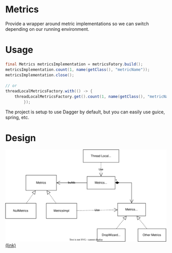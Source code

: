 # Metrics

Provide a wrapper around metric implementations so we can switch depending on our
running environment.

# Usage

```java
final Metrics metricsImplementation = metricsFatory.build();
metricsImplementation.count(1, name(getClass(), "metricName"));
metricsImplementation.close();

// or
threadLocalMetricsFactory.with(() -> {
    threadLocalMetricsFactory.get().count(1, name(getClass(), "metricName"));
        });

```

The project is setup to use Dagger by default, but you can easily use guice, spring, etc.

# Design

![design](docs/design.drawio.svg) [(link)](https://viewer.diagrams.net/?tags=%7B%7D&highlight=0000ff&edit=_blank&layers=1&nav=1&title=Untitled%20Diagram.drawio#R7VnbctsgEP0aP6YjdPHlMU7stNOmzYzbyTMWWGKChILxJfn6ogh0Q7blxI49Gb940LIscPaw7OKOcxOt7zhMwnuGMO3YFlp3nNuObfeBJ39TwUsmAH13kEkCTpCSFYIJecVKaCnpgiA8rygKxqggSVXoszjGvqjIIOdsVVWbMVqdNYEBNgQTH1JT%2BkiQCNW%2BPKuQf8ckCPXMwFI9EdTKSjAPIWKrksgZdZwbzpjIWtH6BtMUPI1LNm68oTdfGMexaDNg2IvpzxF%2BRavx8914RsjT8%2FRKWVlCulAbvseCE3%2Bu1ixeNBCcLWKEU1tWxxmuQiLwJIF%2B2ruSrpeyUERUfgHZVFYxF3i9cbkgB0GyB7NITvwiVfSArsJNMaenPleFF4CGNix5QA%2BDyvFBbrnARjYUPHtAZRtQ%2FV5Qei5w9atogf6p4XI2MetHlNCTw2W754ZXz8CrY3epnHWIyFI2g7SZsy3rkROVOhv0x9AXLF1cs37NCYeF2LVqB9gzEQYNCHvHQrhvIDxdEIrMs4tjdJ1eHfKLJTiWcEjJmFANjvxSFxWwq8ys0jgzjJFxw9QglJOzBffxbnYIyAMsdsVz0yVlzDWDOaZQkGV1bU2gK3MPjMhV5%2B51aicoP1HaRLYnNap8L9UMedYOQ9mmDUNvHMj3%2BH5aDAxagBaMKDm9Roe5XK%2FQ2ojAiMXob0hi3aV1XS0oM0tyZaKmZVyELGAxpKNCOoSUBNLULcWz9AynJ5TIbOVaiadMCBZ9gIm7GWY1U0x5U2cUypnOQbjmgSpFBoNv3vvI1u3tsnRktumdHDbOP3C2lHky111TXlf%2B1NDv2S1u10%2BN%2FcBMdBtgvOUseSSvkKPWyNc8dWLg3XpQPj3wZtr8R4QpU61NqfNhIenWr5fTQ2KmxtsunCll%2FlNKOjgP3wI6qCQk1mkSEvDR%2B%2BKSkmzBzP0KDLEvDDkeQ7wvwBCnLUEu%2FNibH90vwI%2FWAeTCj735YT43%2FZvjbRQpXkLKNKgQ5qxixuVS2Z8U5gtZpeIpMaP7vEj%2FtxjOWCyu5m%2BEuJYKwErWWe2j%2BuvVUKr%2FIUN%2FQ46hLM%2BsX8yHtFRkZZa3115ntpe8ALJq77SNVWSbDR61knL6XoWeV05DJeV%2BaiVlvt0dMYqlDtCjDp0r91uGtd7poho4VFSrG3p3VJOfxd%2BnmXrxJ7Qz%2Bg8%3D)